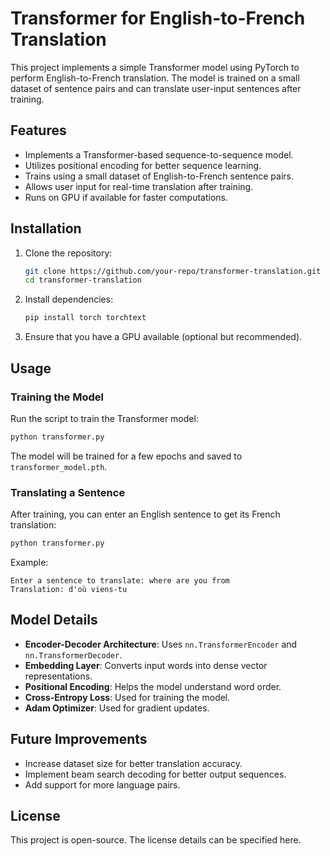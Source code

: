 # Transformer for English-to-French Translation

This project implements a simple Transformer model using PyTorch to perform English-to-French translation. The model is trained on a small dataset of sentence pairs and can translate user-input sentences after training.

## Features
- Implements a Transformer-based sequence-to-sequence model.
- Utilizes positional encoding for better sequence learning.
- Trains using a small dataset of English-to-French sentence pairs.
- Allows user input for real-time translation after training.
- Runs on GPU if available for faster computations.

## Installation
1. Clone the repository:
   ```bash
   git clone https://github.com/your-repo/transformer-translation.git
   cd transformer-translation
   ```
2. Install dependencies:
   ```bash
   pip install torch torchtext
   ```
3. Ensure that you have a GPU available (optional but recommended).

## Usage
### Training the Model
Run the script to train the Transformer model:
```bash
python transformer.py
```
The model will be trained for a few epochs and saved to `transformer_model.pth`.

### Translating a Sentence
After training, you can enter an English sentence to get its French translation:
```bash
python transformer.py
```
Example:
```
Enter a sentence to translate: where are you from
Translation: d'où viens-tu
```

## Model Details
- **Encoder-Decoder Architecture**: Uses `nn.TransformerEncoder` and `nn.TransformerDecoder`.
- **Embedding Layer**: Converts input words into dense vector representations.
- **Positional Encoding**: Helps the model understand word order.
- **Cross-Entropy Loss**: Used for training the model.
- **Adam Optimizer**: Used for gradient updates.

## Future Improvements
- Increase dataset size for better translation accuracy.
- Implement beam search decoding for better output sequences.
- Add support for more language pairs.

## License
This project is open-source. The license details can be specified here.

